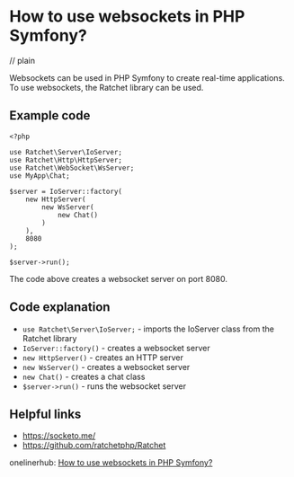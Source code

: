 # How to use websockets in PHP Symfony?
// plain

Websockets can be used in PHP Symfony to create real-time applications. To use websockets, the Ratchet library can be used.

## Example code

```
<?php

use Ratchet\Server\IoServer;
use Ratchet\Http\HttpServer;
use Ratchet\WebSocket\WsServer;
use MyApp\Chat;

$server = IoServer::factory(
    new HttpServer(
        new WsServer(
            new Chat()
        )
    ),
    8080
);

$server->run();
```

The code above creates a websocket server on port 8080.

## Code explanation

- `use Ratchet\Server\IoServer;` - imports the IoServer class from the Ratchet library
- `IoServer::factory()` - creates a websocket server
- `new HttpServer()` - creates an HTTP server
- `new WsServer()` - creates a websocket server
- `new Chat()` - creates a chat class
- `$server->run()` - runs the websocket server

## Helpful links
- https://socketo.me/
- https://github.com/ratchetphp/Ratchet

onelinerhub: [How to use websockets in PHP Symfony?](https://onelinerhub.com/php-symfony/how-to-use-websockets-in-php-symfony)